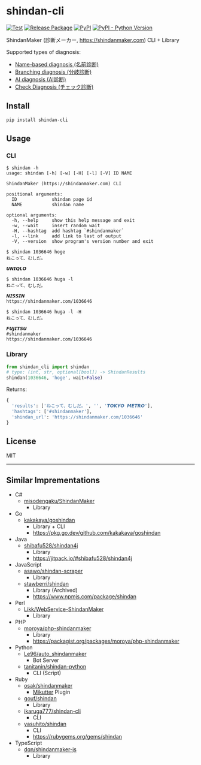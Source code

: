 # shindan-cli

[![Test](
  <https://github.com/eggplants/shindan-cli/actions/workflows/test.yml/badge.svg>
)](
  <https://github.com/eggplants/shindan-cli/actions/workflows/test.yml>
) [![Release Package](
  <https://github.com/eggplants/shindan-cli/actions/workflows/release.yml/badge.svg>
)](
  <https://github.com/eggplants/shindan-cli/actions/workflows/release.yml>
) [![PyPI](
    <https://img.shields.io/pypi/v/shindan-cli?color=blue>
)](
  <https://pypi.org/project/shindan-cli>
) [![PyPI - Python Version](
    <https://img.shields.io/pypi/pyversions/shindan-cli>
  )](
  <https://pypi.org/project/shindan-cli>
)

<!-- [![Maintainability](
  <https://api.codeclimate.com/v1/badges/9134b56a4241e91dfa01/maintainability>
)](
  <https://codeclimate.com/github/eggplants/shindan-cli/maintainability>
) [![Test Coverage](
  <https://api.codeclimate.com/v1/badges/9134b56a4241e91dfa01/test_coverage>
)](
  <https://codeclimate.com/github/eggplants/shindan-cli/test_coverage>
) -->

ShindanMaker (診断メーカー, <https://shindanmaker.com>) CLI + Library

Supported types of diagnosis:
- [Name-based diagnosis (名前診断)](https://shindanmaker.com/list/name)
- [Branching diagnosis (分岐診断)](https://shindanmaker.com/list/branch)
- [AI diagnosis (AI診断)](https://shindanmaker.com/list/ai)
- [Check Diagnosis (チェック診断)](https://shindanmaker.com/list/check)

## Install

```bash
pip install shindan-cli
```

## Usage

### CLI

```shellsession
$ shindan -h
usage: shindan [-h] [-w] [-H] [-l] [-V] ID NAME

ShindanMaker (https://shindanmaker.com) CLI

positional arguments:
  ID             shindan page id
  NAME           shindan name

optional arguments:
  -h, --help     show this help message and exit
  -w, --wait     insert random wait
  -H, --hashtag  add hashtag `#shindanmaker`
  -l, --link     add link to last of output
  -V, --version  show program's version number and exit

$ shindan 1036646 hoge
ねこって、むしだ。

𝙐𝙉𝙄𝙌𝙇𝙊

$ shindan 1036646 huga -l
ねこって、むしだ。

𝙉𝙄𝙎𝙎𝙄𝙉
https://shindanmaker.com/1036646

$ shindan 1036646 huga -l -H
ねこって、むしだ。

𝙁𝙐𝙅𝙄𝙏𝙎𝙐
#shindanmaker
https://shindanmaker.com/1036646
```

### Library

```python
from shindan_cli import shindan
# type: (int, str, optional[bool]) -> ShindanResults
shindan(1036646, 'hoge', wait=False)
```

Returns:

```python
{
  'results': ['ねこって、むしだ。', '', '𝙏𝙊𝙆𝙔𝙊 𝙈𝙀𝙏𝙍𝙊'],
  'hashtags': ['#shindanmaker'],
  'shindan_url': 'https://shindanmaker.com/1036646'
}
```

## License

MIT

---

## Similar Imprementations

- C#
  - [misodengaku/ShindanMaker](https://github.com/misodengaku/ShindanMaker)
    - Library
- Go
  - [kakakaya/goshindan](https://github.com/kakakaya/goshindan)
    - Library + CLI
    - <https://pkg.go.dev/github.com/kakakaya/goshindan>
- Java
  - [shibafu528/shindan4j](https://github.com/shibafu528/shindan4j)
    - Library
    - <https://jitpack.io/#shibafu528/shindan4j>
- JavaScript
  - [asawo/shindan-scraper](https://github.com/asawo/shindan-scraper)
    - Library
  - [stawberri/shindan](https://github.com/stawberri/shindan)
    - Library (Archived)
    - <https://www.npmjs.com/package/shindan>
- Perl
  - [Likk/WebService-ShindanMaker](https://github.com/Likk/WebService-ShindanMaker)
    - Library
- PHP
  - [moroya/php-shindanmaker](https://github.com/moroya/php-shindanmaker)
    - Library
    - <https://packagist.org/packages/moroya/php-shindanmaker>
- Python
  - [Le96/auto_shindanmaker](https://github.com/Le96/auto_shindanmaker)
    - Bot Server
  - [tanitanin/shindan-python](https://github.com/tanitanin/shindan-python)
    - CLI (Script)
- Ruby
  - [osak/shindanmaker](https://github.com/osak/shindanmaker)
    - [Mikutter](https://github.com/mikutter/mikutter) Plugin
  - [gouf/shindan](https://github.com/gouf/shindan)
    - Library
  - [ikaruga777/shindan-cli](https://github.com/ikaruga777/shindan-cli)
    - CLI
  - [yasuhito/shindan](https://github.com/yasuhito/shindan)
    - CLI
    - <https://rubygems.org/gems/shindan>
- TypeScript
  - [dqn/shindanmaker-js](https://github.com/dqn/shindanmaker-js)
    - Library
